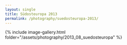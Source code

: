 ```yaml
---
layout: single
title: Südosteuropa 2013
permalink: /photography/suedosteuropa-2013/
---
```


{% include image-gallery.html folder="/assets/photography/2013_08_suedosteuropa" %}
